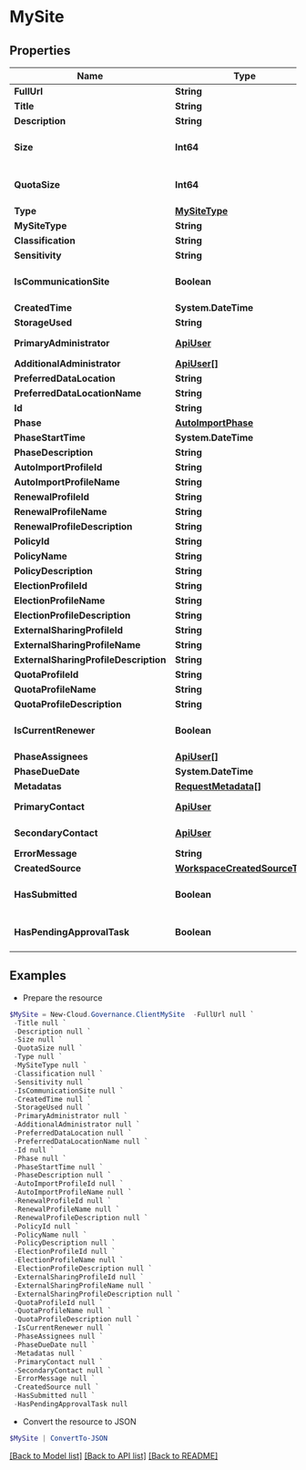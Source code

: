# MySite
## Properties

Name | Type | Description | Notes
------------ | ------------- | ------------- | -------------
**FullUrl** | **String** |  | [optional] 
**Title** | **String** |  | [optional] 
**Description** | **String** |  | [optional] 
**Size** | **Int64** |  | [optional] [default to 0]
**QuotaSize** | **Int64** |  | [optional] [default to 0]
**Type** | [**MySiteType**](MySiteType.md) |  | [optional] 
**MySiteType** | **String** |  | [optional] 
**Classification** | **String** |  | [optional] 
**Sensitivity** | **String** |  | [optional] 
**IsCommunicationSite** | **Boolean** |  | [optional] [default to $false]
**CreatedTime** | **System.DateTime** |  | [optional] 
**StorageUsed** | **String** |  | [optional] 
**PrimaryAdministrator** | [**ApiUser**](ApiUser.md) | ApiUser model | [optional] 
**AdditionalAdministrator** | [**ApiUser[]**](ApiUser.md) |  | [optional] 
**PreferredDataLocation** | **String** |  | [optional] 
**PreferredDataLocationName** | **String** |  | [optional] 
**Id** | **String** |  | [optional] 
**Phase** | [**AutoImportPhase**](AutoImportPhase.md) |  | [optional] 
**PhaseStartTime** | **System.DateTime** |  | [optional] 
**PhaseDescription** | **String** |  | [optional] 
**AutoImportProfileId** | **String** |  | [optional] 
**AutoImportProfileName** | **String** |  | [optional] 
**RenewalProfileId** | **String** |  | [optional] 
**RenewalProfileName** | **String** |  | [optional] 
**RenewalProfileDescription** | **String** |  | [optional] 
**PolicyId** | **String** |  | [optional] 
**PolicyName** | **String** |  | [optional] 
**PolicyDescription** | **String** |  | [optional] 
**ElectionProfileId** | **String** |  | [optional] 
**ElectionProfileName** | **String** |  | [optional] 
**ElectionProfileDescription** | **String** |  | [optional] 
**ExternalSharingProfileId** | **String** |  | [optional] 
**ExternalSharingProfileName** | **String** |  | [optional] 
**ExternalSharingProfileDescription** | **String** |  | [optional] 
**QuotaProfileId** | **String** |  | [optional] 
**QuotaProfileName** | **String** |  | [optional] 
**QuotaProfileDescription** | **String** |  | [optional] 
**IsCurrentRenewer** | **Boolean** |  | [optional] [default to $false]
**PhaseAssignees** | [**ApiUser[]**](ApiUser.md) |  | [optional] 
**PhaseDueDate** | **System.DateTime** |  | [optional] 
**Metadatas** | [**RequestMetadata[]**](RequestMetadata.md) |  | [optional] 
**PrimaryContact** | [**ApiUser**](ApiUser.md) | ApiUser model | [optional] 
**SecondaryContact** | [**ApiUser**](ApiUser.md) | ApiUser model | [optional] 
**ErrorMessage** | **String** |  | [optional] 
**CreatedSource** | [**WorkspaceCreatedSourceType**](WorkspaceCreatedSourceType.md) |  | [optional] 
**HasSubmitted** | **Boolean** |  | [optional] [default to $false]
**HasPendingApprovalTask** | **Boolean** |  | [optional] [default to $false]

## Examples

- Prepare the resource
```powershell
$MySite = New-Cloud.Governance.ClientMySite  -FullUrl null `
 -Title null `
 -Description null `
 -Size null `
 -QuotaSize null `
 -Type null `
 -MySiteType null `
 -Classification null `
 -Sensitivity null `
 -IsCommunicationSite null `
 -CreatedTime null `
 -StorageUsed null `
 -PrimaryAdministrator null `
 -AdditionalAdministrator null `
 -PreferredDataLocation null `
 -PreferredDataLocationName null `
 -Id null `
 -Phase null `
 -PhaseStartTime null `
 -PhaseDescription null `
 -AutoImportProfileId null `
 -AutoImportProfileName null `
 -RenewalProfileId null `
 -RenewalProfileName null `
 -RenewalProfileDescription null `
 -PolicyId null `
 -PolicyName null `
 -PolicyDescription null `
 -ElectionProfileId null `
 -ElectionProfileName null `
 -ElectionProfileDescription null `
 -ExternalSharingProfileId null `
 -ExternalSharingProfileName null `
 -ExternalSharingProfileDescription null `
 -QuotaProfileId null `
 -QuotaProfileName null `
 -QuotaProfileDescription null `
 -IsCurrentRenewer null `
 -PhaseAssignees null `
 -PhaseDueDate null `
 -Metadatas null `
 -PrimaryContact null `
 -SecondaryContact null `
 -ErrorMessage null `
 -CreatedSource null `
 -HasSubmitted null `
 -HasPendingApprovalTask null
```

- Convert the resource to JSON
```powershell
$MySite | ConvertTo-JSON
```

[[Back to Model list]](../README.md#documentation-for-models) [[Back to API list]](../README.md#documentation-for-api-endpoints) [[Back to README]](../README.md)


